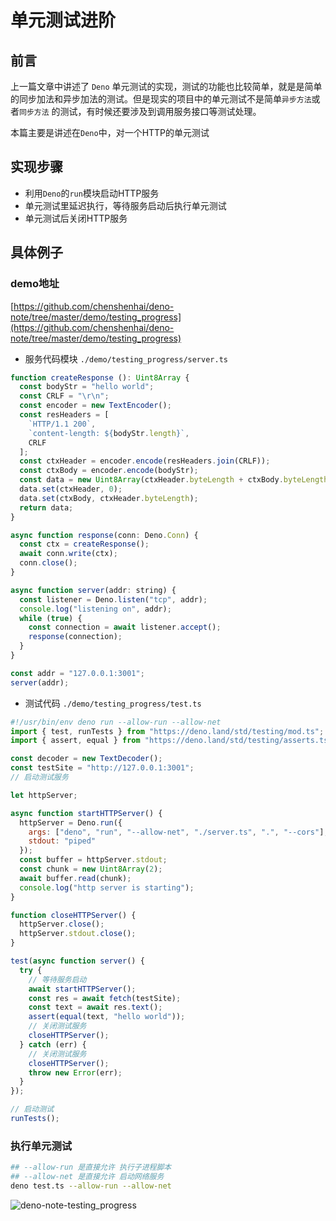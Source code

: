 # 单元测试进阶

## 前言

上一篇文章中讲述了 `Deno` 单元测试的实现，测试的功能也比较简单，就是是简单的同步加法和异步加法的测试。但是现实的项目中的单元测试不是简单`异步方法`或者`同步方法` 的测试，有时候还要涉及到调用服务接口等测试处理。

本篇主要是讲述在`Deno`中，对一个HTTP的单元测试

## 实现步骤

- 利用`Deno`的`run`模块启动HTTP服务
- 单元测试里延迟执行，等待服务启动后执行单元测试
- 单元测试后关闭HTTP服务

## 具体例子


### demo地址
[https://github.com/chenshenhai/deno-note/tree/master/demo/testing_progress](https://github.com/chenshenhai/deno-note/tree/master/demo/testing_progress)

- 服务代码模块 `./demo/testing_progress/server.ts`

```js
function createResponse (): Uint8Array {
  const bodyStr = "hello world";
  const CRLF = "\r\n";
  const encoder = new TextEncoder();
  const resHeaders = [
    `HTTP/1.1 200`,
    `content-length: ${bodyStr.length}`,
    CRLF
  ];
  const ctxHeader = encoder.encode(resHeaders.join(CRLF));
  const ctxBody = encoder.encode(bodyStr);
  const data = new Uint8Array(ctxHeader.byteLength + ctxBody.byteLength);
  data.set(ctxHeader, 0);
  data.set(ctxBody, ctxHeader.byteLength);
  return data;
}

async function response(conn: Deno.Conn) {
  const ctx = createResponse();
  await conn.write(ctx);
  conn.close();
}

async function server(addr: string) {
  const listener = Deno.listen("tcp", addr);
  console.log("listening on", addr);
  while (true) {
    const connection = await listener.accept();
    response(connection);
  }
}

const addr = "127.0.0.1:3001";
server(addr);
```

- 测试代码 `./demo/testing_progress/test.ts`

```js
#!/usr/bin/env deno run --allow-run --allow-net
import { test, runTests } from "https://deno.land/std/testing/mod.ts";
import { assert, equal } from "https://deno.land/std/testing/asserts.ts";

const decoder = new TextDecoder();
const testSite = "http://127.0.0.1:3001";
// 启动测试服务

let httpServer;

async function startHTTPServer() {
  httpServer = Deno.run({
    args: ["deno", "run", "--allow-net", "./server.ts", ".", "--cors"],
    stdout: "piped"
  });
  const buffer = httpServer.stdout;
  const chunk = new Uint8Array(2);
  await buffer.read(chunk);
  console.log("http server is starting");
}

function closeHTTPServer() {
  httpServer.close();
  httpServer.stdout.close();
}

test(async function server() {
  try {
    // 等待服务启动
    await startHTTPServer();
    const res = await fetch(testSite);
    const text = await res.text();
    assert(equal(text, "hello world"));
    // 关闭测试服务
    closeHTTPServer();
  } catch (err) {
    // 关闭测试服务
    closeHTTPServer();
    throw new Error(err);
  }
});

// 启动测试
runTests();
```

### 执行单元测试

```sh
## --allow-run 是直接允许 执行子进程脚本
## --allow-net 是直接允许 启动网络服务
deno test.ts --allow-run --allow-net 
```

![deno-note-testing_progress](https://user-images.githubusercontent.com/8216630/51621138-d1e7be00-1f6e-11e9-8edd-cc542b47b07d.jpg)
